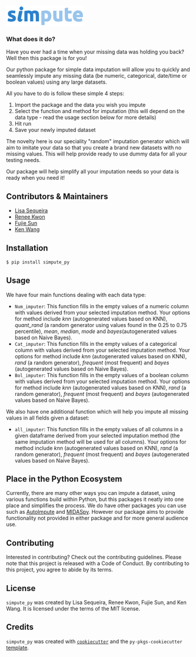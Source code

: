 ![](logo.png)

### What does it do?
Have you ever had a time when your missing data was holding you back? Well then this package is for you!

Our python package for simple data imputation will allow you to quickly and seamlessly impute any missing data (be numeric, categorical, date/time or boolean values) using any large datasets. 

All you have to do is follow these simple 4 steps:
 1. Import the package and the data you wish you impute
 2. Select the function and method for imputation (this will depend on the data type - read the usage section below for more details)
 3. Hit run
 4. Save your newly imputed dataset

The novelty here is our speciality "random" imputation generator which will aim to imitate your data so that you create a brand new datasets with no missing values. This will help provide ready to use dummy data for all your testing needs.

Our package will help simplify all your imputation needs so your data is ready when you need it!

## Contributors & Maintainers
- [Lisa Sequeira](https://github.com/LisaSeq)
- [Renee Kwon](https://github.com/renee-kwon)
- [Fujie Sun](https://github.com/Althrun-sun)
- [Ken Wang](https://github.com/kenuiuc)

## Installation

```bash
$ pip install simpute_py
```

## Usage

We have four main functions dealing with each data type:
- `Num_imputer`: This function fills in the empty values of a numeric column with values derived from your selected imputation method. Your options for method include _knn_ (autogenerated values based on KNN), *quant_rand* (a random generator using values found in the 0.25 to 0.75 percentile), _mean_, _median_, _mode_ and _bayes_(autogenerated values based on Naive Bayes). 
- `Cat_imputer`: This function fills in the empty values of a categorical column with values derived from your selected imputation method. Your options for method include _knn_ (autogenerated values based on KNN), *rand* (a random generator), _frequent_ (most frequent) and _bayes_ (autogenerated values based on Naive Bayes).
- `Bol_imputer`: This function fills in the empty values of a boolean column with values derived from your selected imputation method. Your options for method include _knn_ (autogenerated values based on KNN), *rand* (a random generator), _frequent_ (most frequent) and _bayes_ (autogenerated values based on Naive Bayes).

We also have one additional function which will help you impute all missing values in all fields given a dataset:
- `all_imputer`: This function fills in the empty values of all columns in a given dataframe derived from your selected imputation method (the same imputation method will be used for all columns).  Your options for method include _knn_ (autogenerated values based on KNN), *rand* (a random generator), _frequent_ (most frequent) and _bayes_ (autogenerated values based on Naive Bayes).


## Place in the Python Ecosystem

Currently, there are many other ways you can impute a dataset, using various functions build within Python, but this packages it neatly into one place and simplifies the process. We do have other packages you can use such as [AutoImpute](https://pypi.org/project/autoimpute/) and [MIDASpy](https://github.com/MIDASverse/MIDASpy). However our package aims to provide functionality not provided in either package and for more general audience use.

## Contributing

Interested in contributing? Check out the contributing guidelines. Please note that this project is released with a Code of Conduct. By contributing to this project, you agree to abide by its terms.

## License

`simpute_py` was created by Lisa Sequeira, Renee Kwon, Fujie Sun, and Ken Wang. It is licensed under the terms of the MIT license.

## Credits

`simpute_py` was created with [`cookiecutter`](https://cookiecutter.readthedocs.io/en/latest/) and the `py-pkgs-cookiecutter` [template](https://github.com/py-pkgs/py-pkgs-cookiecutter).

